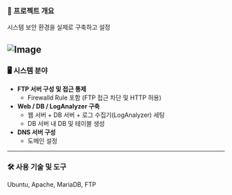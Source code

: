 ### 📌 프로젝트 개요
시스템 보안 환경을 실제로 구축하고 설정

![Image](https://github.com/user-attachments/assets/40e0fb89-21d5-4199-968f-e753ce807451)
---

### 🖥 시스템 분야

- **FTP 서버 구성 및 접근 통제**
  - Firewalld Rule 포함 (FTP 접근 차단 및 HTTP 허용)
- **Web / DB / LogAnalyzer 구축**
  - 웹 서버 + DB 서버 + 로그 수집기(LogAnalyzer) 세팅
  - DB 서버 내 DB 및 테이블 생성
- **DNS 서버 구성**
  - 도메인 설정

---

### 🛠 사용 기술 및 도구
Ubuntu, Apache, MariaDB, FTP
